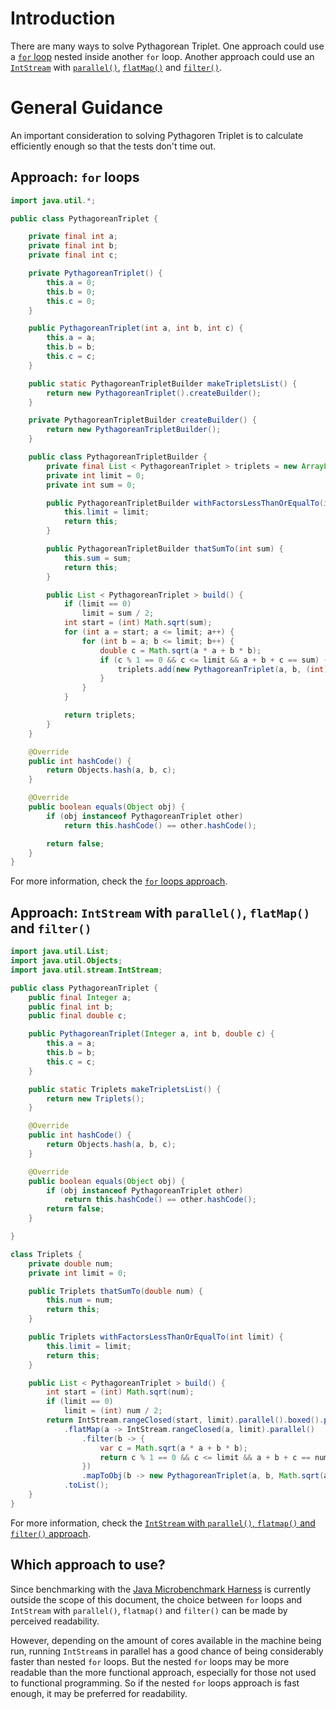# Introduction

There are many ways to solve Pythagorean Triplet.
One approach could use a [`for` loop][for-loop] nested inside another `for` loop.
Another approach could use an [`IntStream`][intstream] with [`parallel()`][parallel], [`flatMap()`][flatmap] and [`filter()`][filter].

# General Guidance

An important consideration to solving Pythagoren Triplet is to calculate efficiently enough so that the tests don't time out.

## Approach: `for` loops

```java
import java.util.*;

public class PythagoreanTriplet {

    private final int a;
    private final int b;
    private final int c;

    private PythagoreanTriplet() {
        this.a = 0;
        this.b = 0;
        this.c = 0;
    }

    public PythagoreanTriplet(int a, int b, int c) {
        this.a = a;
        this.b = b;
        this.c = c;
    }

    public static PythagoreanTripletBuilder makeTripletsList() {
        return new PythagoreanTriplet().createBuilder();
    }

    private PythagoreanTripletBuilder createBuilder() {
        return new PythagoreanTripletBuilder();
    }

    public class PythagoreanTripletBuilder {
        private final List < PythagoreanTriplet > triplets = new ArrayList < > ();
        private int limit = 0;
        private int sum = 0;

        public PythagoreanTripletBuilder withFactorsLessThanOrEqualTo(int limit) {
            this.limit = limit;
            return this;
        }

        public PythagoreanTripletBuilder thatSumTo(int sum) {
            this.sum = sum;
            return this;
        }

        public List < PythagoreanTriplet > build() {
            if (limit == 0)
                limit = sum / 2;
            int start = (int) Math.sqrt(sum);
            for (int a = start; a <= limit; a++) {
                for (int b = a; b <= limit; b++) {
                    double c = Math.sqrt(a * a + b * b);
                    if (c % 1 == 0 && c <= limit && a + b + c == sum) {
                        triplets.add(new PythagoreanTriplet(a, b, (int) c));
                    }
                }
            }

            return triplets;
        }
    }

    @Override
    public int hashCode() {
        return Objects.hash(a, b, c);
    }

    @Override
    public boolean equals(Object obj) {
        if (obj instanceof PythagoreanTriplet other)
            return this.hashCode() == other.hashCode();

        return false;
    }
}
```

For more information, check the [`for` loops approach][approach-for-loops].

## Approach: `IntStream` with `parallel()`, `flatMap()` and `filter()`

```java
import java.util.List;
import java.util.Objects;
import java.util.stream.IntStream;

public class PythagoreanTriplet {
    public final Integer a;
    public final int b;
    public final double c;

    public PythagoreanTriplet(Integer a, int b, double c) {
        this.a = a;
        this.b = b;
        this.c = c;
    }

    public static Triplets makeTripletsList() {
        return new Triplets();
    }

    @Override
    public int hashCode() {
        return Objects.hash(a, b, c);
    }

    @Override
    public boolean equals(Object obj) {
        if (obj instanceof PythagoreanTriplet other)
            return this.hashCode() == other.hashCode();
        return false;
    }

}

class Triplets {
    private double num;
    private int limit = 0;

    public Triplets thatSumTo(double num) {
        this.num = num;
        return this;
    }

    public Triplets withFactorsLessThanOrEqualTo(int limit) {
        this.limit = limit;
        return this;
    }

    public List < PythagoreanTriplet > build() {
        int start = (int) Math.sqrt(num);
        if (limit == 0)
            limit = (int) num / 2;
        return IntStream.rangeClosed(start, limit).parallel().boxed().parallel()
            .flatMap(a -> IntStream.rangeClosed(a, limit).parallel()
                .filter(b -> {
                    var c = Math.sqrt(a * a + b * b);
                    return c % 1 == 0 && c <= limit && a + b + c == num;
                })
                .mapToObj(b -> new PythagoreanTriplet(a, b, Math.sqrt(a * a + b * b))))
            .toList();
    }
}
```

For more information, check the [`IntStream` with `parallel()`, `flatmap()` and `filter()` approach][approach-intstream-parallel-flatmap-filter].

## Which approach to use?

Since benchmarking with the [Java Microbenchmark Harness][jmh] is currently outside the scope of this document,
the choice between `for` loops and `IntStream` with `parallel()`, `flatmap()` and `filter()` can be made by perceived readability.

However, depending on the amount of cores available in the machine being run, running `IntStream`s in parallel has a good chance
of being considerably faster than nested `for` loops.
But the nested `for` loops may be more readable than the more functional approach, especially for those not used to functional programming.
So if the nested `for` loops approach is fast enough, it may be preferred for readability.

[for-loop]: https://www.geeksforgeeks.org/java-for-loop-with-examples/
[intstream]: https://docs.oracle.com/javase/8/docs/api/java/util/stream/IntStream.html
[parallel]: https://docs.oracle.com/javase/8/docs/api/java/util/stream/IntStream.html#parallel--
[rangeclosed]: https://docs.oracle.com/javase/8/docs/api/java/util/stream/IntStream.html#rangeClosed-int-int-
[flatmap]: https://docs.oracle.com/javase/8/docs/api/java/util/stream/IntStream.html#flatMap-java.util.function.IntFunction-
[filter]: https://docs.oracle.com/javase/8/docs/api/java/util/stream/IntStream.html#filter-java.util.function.IntPredicate-
[lambda]: https://www.geeksforgeeks.org/lambda-expressions-java-8/
[approach-for-loops]: https://exercism.org/tracks/java/exercises/pythagorean-triplets/approaches/for-loops
[approach-intstream-parallel-flatmap-filter]: https://exercism.org/tracks/java/exercises/pythagorean-triplets/approaches/if-intstream-parallel-flatmap-filter
[jmh]: https://github.com/openjdk/jmh
